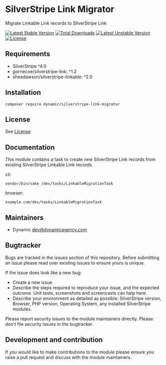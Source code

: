 # SilverStripe Link Migrator

Migrate Linkable Link records to SilverStripe Link

[![Latest Stable Version](https://poser.pugx.org/dynamic/silverstripe-link-migrator/v/stable)](https://packagist.org/packages/dynamic/silverstripe-link-migrator)
[![Total Downloads](https://poser.pugx.org/dynamic/silverstripe-link-migrator/downloads)](https://packagist.org/packages/dynamic/silverstripe-link-migrator)
[![Latest Unstable Version](https://poser.pugx.org/dynamic/silverstripe-link-migrator/v/unstable)](https://packagist.org/packages/dynamic/silverstripe-link-migrator)
[![License](https://poser.pugx.org/dynamic/silverstripe-link-migrator/license)](https://packagist.org/packages/dynamic/silverstripe-link-migrator)

## Requirements

* SilverStripe ^4.0
* gorriecoe/silverstripe-link: ^1.2
* sheadawson/silverstripe-linkable: ^2.0

## Installation

```
composer require dynamic/silverstripe-link-migrator
```

## License
See [License](license.md)

## Documentation

This module contains a task to create new SilverStripe Link records from existing SilverStripe Linkable Link records. 

cli:

`vendor/bin/sake /dev/tasks/LinkableMigrationTask`

browser:

`example.com/dev/tasks/LinkableMigrationTask`

## Maintainers
 * Dynamic <dev@dynamicagency.com>
 
## Bugtracker
Bugs are tracked in the issues section of this repository. Before submitting an issue please read over 
existing issues to ensure yours is unique. 
 
If the issue does look like a new bug:
 
 - Create a new issue
 - Describe the steps required to reproduce your issue, and the expected outcome. Unit tests, screenshots 
 and screencasts can help here.
 - Describe your environment as detailed as possible: SilverStripe version, Browser, PHP version, 
 Operating System, any installed SilverStripe modules.
 
Please report security issues to the module maintainers directly. Please don't file security issues in the bugtracker.
 
## Development and contribution
If you would like to make contributions to the module please ensure you raise a pull request and discuss with the module maintainers.
